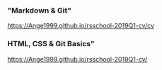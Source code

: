 ### "Markdown & Git"
https://Ange1999.github.io/rsschool-2019Q1-cv/cv
### HTML, CSS & Git Basics"
https://Ange1999.github.io/rsschool-2019Q1-cv/
